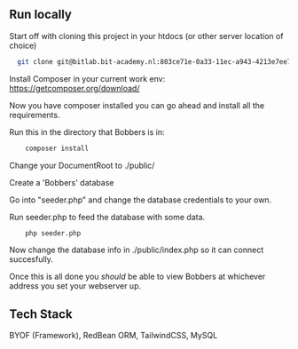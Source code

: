 ## Run locally

Start off with cloning this project in your htdocs (or other server location of choice)

```bash
  git clone git@bitlab.bit-academy.nl:803ce71e-0a33-11ec-a943-4213e7ee7fac/7982caf1-0a5a-11ec-a943-4213e7ee7fac/deep-dive-bobby.git
```

Install Composer in your current work env: https://getcomposer.org/download/

Now you have composer installed you can go ahead and install all the requirements.

Run this in the directory that Bobbers is in:
```bash
    composer install
```

Change your DocumentRoot to ./public/

Create a 'Bobbers' database

Go into "seeder.php" and change the database credentials to your own.

Run seeder.php to feed the database with some data.

```bash
    php seeder.php
```

Now change the database info in ./public/index.php so it can connect succesfully.

Once this is all done you *should* be able to view Bobbers at whichever address you set your webserver up.


## Tech Stack

BYOF (Framework), RedBean ORM, TailwindCSS, MySQL

